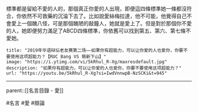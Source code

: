 標準都是留給不愛的人的，那個真正你愛的人出現，即便這四條標準她一條都沒符合，你依然不可救藥的沉淪下去了。比如說愛絲梅拉達，他不可能，他覺得自己不會愛上一個醜八怪，可是那個醜陋的敲鐘人，她就是愛上了。但是對於那個你不愛的人，她即便努力滿足了ABCD四條標準，你依舊可以找到第五、第六、第七條不愛她。
```embed
title: "2019年华语辩坛老友赛第二场——如果你有超能力，可以让你爱的人也爱你，你要不要使用这项超能力？【RUC Bang VS 萌新下山】"
image: "https://i.ytimg.com/vi/5kRhul_R-Xg/maxresdefault.jpg"
description: "如果你有超能力，可以让你爱的人也爱你，你要不要使用这项超能力？"
url: "https://youtu.be/5kRhul_R-Xg?si=IwdVnnwpB-NzSCKi&t=945"
```
- - -
parent::[[名言目錄 - 愛]]

#名言 #愛 #辯論